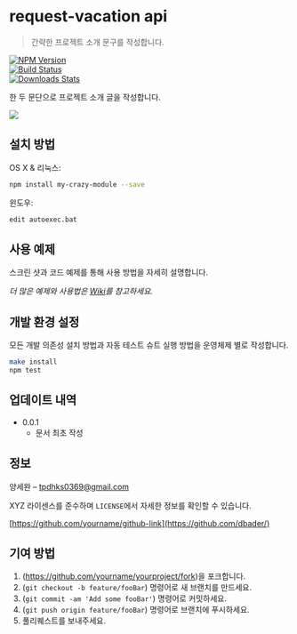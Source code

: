 request-vacation api
====================

> 간략한 프로젝트 소개 문구를 작성합니다.

[![NPM Version](https://img.shields.io/npm/v/datadog-metrics.svg?style=flat-square)](https://npmjs.org/package/datadog-metrics)<br> [![Build Status](https://img.shields.io/travis/dbader/node-datadog-metrics/master.svg?style=flat-square)](https://travis-ci.org/dbader/node-datadog-metrics)<br>[![Downloads Stats](https://img.shields.io/npm/dm/datadog-metrics.svg?style=flat-square)](https://npmjs.org/package/datadog-metrics)

한 두 문단으로 프로젝트 소개 글을 작성합니다.

![](../header.png)

설치 방법
---------

OS X & 리눅스:

```sh
npm install my-crazy-module --save
```

윈도우:

```sh
edit autoexec.bat
```

사용 예제
---------

스크린 샷과 코드 예제를 통해 사용 방법을 자세히 설명합니다.

*더 많은 예제와 사용법은 [Wiki](https://github.com/yourname/yourproject/wiki)를 참고하세요.*

개발 환경 설정
--------------

모든 개발 의존성 설치 방법과 자동 테스트 슈트 실행 방법을 운영체제 별로 작성합니다.

```sh
make install
npm test
```

업데이트 내역
-------------

-	0.0.1
	-	문서 최초 작성

정보
----

양세완 – [tpdhks0369@gmail.com](https://twitter.com/dbader_org)

XYZ 라이센스를 준수하며 `LICENSE`에서 자세한 정보를 확인할 수 있습니다.

[https://github.com/yourname/github-link](https://github.com/dbader/)

기여 방법
---------

1.	\(https://github.com/yourname/yourproject/fork)을 포크합니다.
2.	\(`git checkout -b feature/fooBar`) 명령어로 새 브랜치를 만드세요.
3.	\(`git commit -am 'Add some fooBar'`) 명령어로 커밋하세요.
4.	\(`git push origin feature/fooBar`) 명령어로 브랜치에 푸시하세요. 
5.	풀리퀘스트를 보내주세요.

<!-- Markdown link & img dfn's -->

